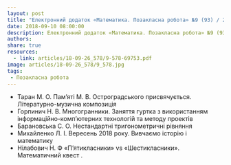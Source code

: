 ```yaml
---
layout: post
title: "Електронний додаток «Математика. Позакласна робота» №9 (93) / 2018"
date: 2018-09-10 08:00:00
description: Електронний додаток «Математика. Позакласна робота» №9 (93) / 2018
authors: 
share: true
resources:
  - link: articles/18-09-26_578/9-578-69753.pdf
image: articles/18-09-26_578/9_578.jpg
tags:
 - Позакласна робота
---
```


 * Таран М. О. Пам’яті М. В. Остроградського присвячується. Літературно-музична композиція
 * Горпинич Н. В. Многогранники. Заняття гуртка з використанням інформаційно-комп’ютерних технологій та методу проектів
 * Барановська С. О. Нестандартні тригонометричні рівняння
 * Михайленко Л. І. Вересень 2018 року. Вивчаємо історію і математику
 * Нілабович Н. Ф «П’ятикласники» vs «Шестикласники». Математичний квест .
